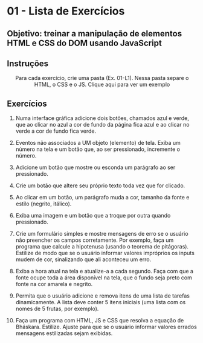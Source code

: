 # 01 - Lista de Exercícios
## Objetivo: treinar a manipulação de elementos HTML e CSS do DOM usando JavaScript

## Instruções
<p align="center"> Para cada exercício, crie uma pasta (Ex. 01-L1). Nessa pasta
separe o HTML, o CSS e o JS. 
<a ref="https://github.com/rjhalmeman/dw1/tree/main/Exemplos/SomarDoisNumerosHTMLCssJS">Clique
aqui para ver um exemplo</a> </p>

## Exercícios

1. Numa interface gráfica adicione dois botões, chamados azul e verde, que ao clicar no azul a cor de fundo da página fica azul e ao clicar no verde a cor de fundo fica verde.

2. Eventos não associados a UM objeto (elemento) de tela. Exiba um número na tela e um botão que, ao ser pressionado, incremente o número.

3. Adicione um botão que mostre ou esconda um parágrafo ao ser pressionado.

4. Crie um botão que altere seu próprio texto toda vez que for clicado.

5. Ao clicar em um botão, um parágrafo muda a cor, tamanho da fonte e estilo (negrito, itálico).

6. Exiba uma imagem e um botão que a troque por outra quando pressionado.

7. Crie um formulário simples e mostre mensagens de erro se o usuário não preencher os campos corretamente. Por exemplo, faça um programa que calcule a hipotenusa (usando o teorema de pitágoras). Estilize de modo que se o usuário informar valores impróprios os inputs mudem de cor, sinalizando que ali aconteceu um erro.

8. Exiba a hora atual na tela e atualize-a a cada segundo. Faça com que a fonte ocupe toda a área disponível na tela, que o fundo seja preto com fonte na cor amarela e negrito.

9. Permita que o usuário adicione e remova itens de uma lista de tarefas dinamicamente. A lista deve conter 5 itens iniciais (uma lista com os nomes de 5 frutas, por exemplo).

10. Faça um programa com HTML, JS e CSS que resolva a equação de Bháskara. Estilize. Ajuste para que se o usuário informar valores errados mensagens estilizadas sejam exibidas.